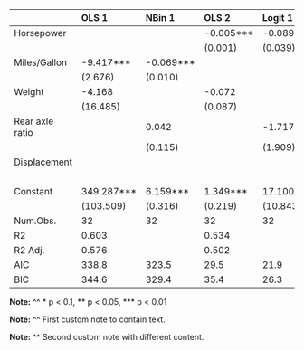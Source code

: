 |                |OLS 1      |NBin 1    |OLS 2     |Logit 1  |Logit 2  |
|:---------------|:----------|:---------|:---------|:--------|:--------|
|Horsepower      |           |          |-0.005*** |-0.089** |0.122*   |
|                |           |          |(0.001)   |(0.039)  |(0.068)  |
|Miles/Gallon    |-9.417***  |-0.069*** |          |         |         |
|                |(2.676)    |(0.010)   |          |         |         |
|Weight          |-4.168     |          |-0.072    |         |         |
|                |(16.485)   |          |(0.087)   |         |         |
|Rear axle ratio |           |0.042     |          |-1.717   |         |
|                |           |(0.115)   |          |(1.909)  |         |
|Displacement    |           |          |          |         |-0.095** |
|                |           |          |          |         |(0.048)  |
|Constant        |349.287*** |6.159***  |1.349***  |17.100   |1.403    |
|                |(103.509)  |(0.316)   |(0.219)   |(10.843) |(1.368)  |
|Num.Obs.        |32         |32        |32        |32       |32       |
|R2              |0.603      |          |0.534     |         |         |
|R2 Adj.         |0.576      |          |0.502     |         |         |
|AIC             |338.8      |323.5     |29.5      |21.9     |22.7     |
|BIC             |344.6      |329.4     |35.4      |26.3     |27.1     |

__Note:__
^^ * p < 0.1, ** p < 0.05, *** p < 0.01

__Note:__
^^ First custom note to contain text.

__Note:__
^^ Second custom note with different content.
